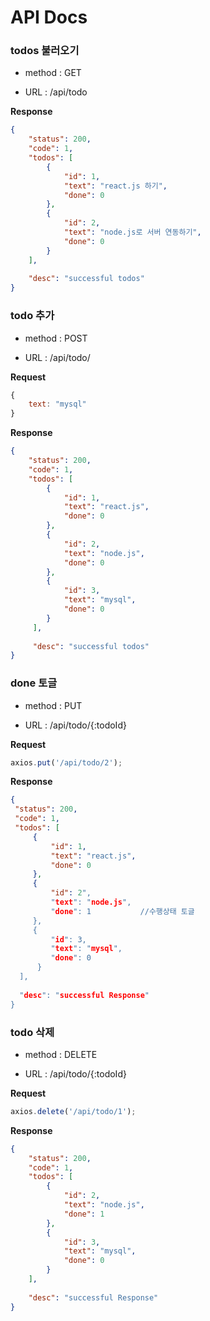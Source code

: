 # API Docs



### todos 불러오기

- method : GET

- URL : /api/todo



**Response**

```json
{
    "status": 200,
    "code": 1,
    "todos": [
        {
            "id": 1,
            "text": "react.js 하기",
            "done": 0
        },
        {
            "id": 2,
            "text": "node.js로 서버 연동하기",
            "done": 0
        }
    ],
    
    "desc": "successful todos"
}
```

 

### todo 추가

- method : POST

- URL : /api/todo/



**Request**

```javascript
{
    text: "mysql"
}
```



**Response**

```json
{
    "status": 200,
    "code": 1,
    "todos": [
        {
            "id": 1,
            "text": "react.js",
            "done": 0
        },
        {
            "id": 2,
            "text": "node.js",
            "done": 0
        },
        {
            "id": 3,
            "text": "mysql",
            "done": 0
        }
     ],
     
     "desc": "successful todos"
}
```



### done 토글

- method : PUT

- URL : /api/todo/{:todoId}



**Request**

```javascript
axios.put('/api/todo/2');
```



**Response**

```json
{
 "status": 200,
 "code": 1,
 "todos": [
     {
         "id": 1,
         "text": "react.js",
         "done": 0
     },
     {
         "id": 2",
         "text": "node.js",
         "done": 1           //수행상태 토글
     },
     {
         "id": 3,
         "text": "mysql",
         "done": 0
      }
  ],
  
  "desc": "successful Response"
}
```



### todo 삭제

- method : DELETE

- URL : /api/todo/{:todoId}



**Request**

```javascript
axios.delete('/api/todo/1');
```



**Response**

```json
{
    "status": 200,
    "code": 1,
    "todos": [
        {
            "id": 2,
            "text": "node.js",
            "done": 1
        },
        {
            "id": 3,
            "text": "mysql",
            "done": 0
        }
    ],
    
    "desc": "successful Response"
}
```


